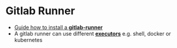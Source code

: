 # Gitlab Runner


- [Guide how to install a **gitlab-runner**](https://medium.com/devops-with-valentine/how-to-configure-your-own-gitlab-runner-with-a-docker-executor-on-aws-ec2-d76c7be0660d)
- A gitlab runner can use different [**executors**](https://docs.gitlab.com/runner/executors/) e.g. shell, docker or kubernetes 